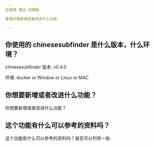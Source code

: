 ```yaml
---
这是提 建议 的模板

看看你要新增或者改进什么功能

---
```


## 你使用的 chinesesubfinder 是什么版本，什么环境？

chinesesubfinder 版本: v0.4.0

环境: docker or Window or Linux or MAC

## 你想要新增或者改进什么功能？

你想要新增或者改进什么功能？

## 这个功能有什么可以参考的资料吗？

 这个功能有什么可以参考的资料吗？是否可以列举一些.